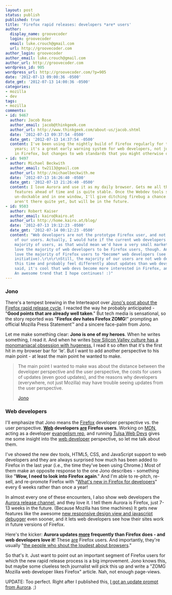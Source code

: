 ```yaml
---
layout: post
status: publish
published: true
title: 'Firefox rapid releases: developers *are* users'
author:
  display_name: groovecoder
  login: groovecoder
  email: luke.crouch@gmail.com
  url: http://groovecoder.com
author_login: groovecoder
author_email: luke.crouch@gmail.com
author_url: http://groovecoder.com
wordpress_id: 905
wordpress_url: http://groovecoder.com/?p=905
date: '2012-07-13 09:00:36 -0500'
date_gmt: '2012-07-13 14:00:36 -0500'
categories:
- mozilla
- dev
tags:
- mozilla
comments:
- id: 9467
  author: Jacob Rose
  author_email: jacob@thinkgeek.com
  author_url: http://www.thinkgeek.com/about-us/jacob.shtml
  date: '2012-07-13 09:37:54 -0500'
  date_gmt: '2012-07-13 14:37:54 -0500'
  content: I've been using the nightly build of Firefox regularly for the last several
    years; it's a great early warning system for web developers, not just about changes
    in Firefox, but changes to web standards that you might otherwise overlook.
- id: 9497
  author: Michael Beckwith
  author_email: tw2113@gmail.com
  author_url: http://michaelbeckwith.me
  date: '2012-07-13 16:26:40 -0500'
  date_gmt: '2012-07-13 21:26:40 -0500'
  content: I love Aurora and use it as my daily browser. Gets me all the cool new
    features ahead of time and is quite stable. Once the Webdev tools start becoming
    un-dockable and in one window, I'll give ditching firebug a chance. The tools
    aren't there quite yet, but will be in the future.
- id: 9503
  author: Robert Kaiser
  author_email: kairo@kairo.at
  author_url: http://home.kairo.at/blog/
  date: '2012-07-13 19:12:23 -0500'
  date_gmt: '2012-07-14 00:12:23 -0500'
  content: "Web developers are not the prototype Firefox user, and not the majority
    of our users. Actually, I would hate if the current web developers would be the
    majority of users, as that would mean we'd have a very small market share. I would
    love the majority of web developers to be Firefox users, though. And I'd even
    love the majority of Firefox users to *become* web developers (see the Webmakers
    initiative).\r\n\r\nStill, the majority of our users are not web developers at
    this time and probably feel differently about updates than web devs.\r\n\r\nThat
    said, it's cool that web devs become more interested in Firefox, and in Aurora.
    An awesome trend that I hope continues! :)"
---
```

<h3>Jono</h3>
<p>There's a tempest brewing in the Interteapot over <a href="http://www.evilbrainjono.net/blog?permalink=1094">Jono's post about the Firefox rapid release cycle</a>. I reacted the way he probably anticipated - "<strong>Good points that are already well taken</strong>." But tech media is sensational, so the story reported was "<strong>Firefox dev hates Firefox ZOMG</strong>!" prompting an official Mozilla Press Statement™ and a sincere face-palm from Jono.</p>
<p>Let me make something clear: <strong>Jono is one of my heroes</strong>. When he writes something, I read it. And when he writes <a href="https://jonoscript.wordpress.com/2011/07/22/lets-hear-it-for-the-long-tail/">how Silicon Valley culture has a monomaniacal obsession with hugeness</a>, I read it so often that it's the first hit in my browser bar for 'le'. But I want to add another perspective to his main point - at least the main point he wanted to make.</p>
<blockquote><p>The main point I wanted to make was about the distance between the developer perspective and the user perspective, the costs for users of updates (even good updates), and the reasons why developers (everywhere, not just Mozilla) may have trouble seeing updates from the user perspective.</p>
<p><a href="http://blog.johnath.com/2012/07/11/at-our-most-excellent/comment-page-1/#comment-218506">Jono</a></p></blockquote>
<h3>Web developers</h3>
<p>I'll emphasize that Jono means the <span style="text-decoration: underline;">Firefox</span> developer perspective vs. the user perspective. <strong><span style="text-decoration: underline;">Web</span> developers <span style="text-decoration: underline;">are</span> Firefox users</strong>. Working on <a title="An open letter to all non-parents from a parent" href="https://developer.mozilla.org/">MDN</a>, acting as a developer <a href="https://wiki.mozilla.org/ReMo/SIGs/Evangelism_Reps">evangelism rep</a>, and running <a title="Mozilla in OKC" href="http://tulsawebdevs.org/">Tulsa Web Devs</a> gives me some insight into the <span style="text-decoration: underline;">web developer</span> perspective, so let me talk about them.</p>
<p>I've showed the new dev tools, HTML5, CSS, and JavaScript support to web developers and they are always surprised how much has been added to Firefox in the last year (i.e., the time they've been using Chrome.) Most of them make an opposite response to the one Jono describes - something like "<strong>Wow, I need to look into Firefox again</strong>." And I'm able to re-pitch, re-sell, and re-promote Firefox with "<a href="https://developer.mozilla.org/en/Firefox_for_developers">What's new in Firefox for developers</a>" every 6 weeks rather than once a year!</p>
<p>In almost every one of these encounters, I also show web developers the <a href="http://www.mozilla.org/firefox/aurora/">Aurora release channel</a>, and they love it. I tell them Aurora is Firefox, just 7-13 weeks in the future. (Because Mozilla has time machines) It gets new features like the awesome <a href="https://hacks.mozilla.org/2012/07/debugger-responsive-design-view-and-more-in-firefox-aurora-15/">new responsive design view and javascript debugger</a> even sooner, and it lets web developers see how their sites work in future versions of Firefox.</p>
<p>Here's the kicker: <strong>Aurora updates <span style="text-decoration: underline;">more</span> frequently than Firefox does - and web developers love it</strong>! These <span style="text-decoration: underline;">are</span> Firefox users. And importantly, they're usually "<a href="http://blog.johnath.com/2012/07/11/at-our-most-excellent/comment-page-1/#comment-218382">the people who shout the loudest about browsers</a>."</p>
<p>So that's it. Just want to point out an important segment of Firefox users for which the new rapid release process is a big improvement. Jono knows this, but maybe some clueless tech journalist will pick this up and write a "ZOMG Mozilla web developer likes Firefox" article. Nah, not enough page-views.</p>
<p>UPDATE: Too perfect. Right after I published this, <a href="https://dl.dropbox.com/u/21969365/images/aurora_update_prompt.png">I got an update prompt from Aurora</a>. ;)</p>
